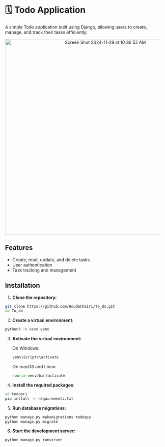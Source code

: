 # 🗓 Todo Application

A simple Todo application built using Django, allowing users to create, manage, and track their tasks efficiently.

<div align="center">
  <img width="637" alt="Screen Shot 2024-11-29 at 10 36 52 AM" src="https://github.com/user-attachments/assets/8d1ad74b-908e-4784-8834-2730d9152feb">
</div>



## Features

- Create, read, update, and delete tasks
- User authentication
- Task tracking and management

## Installation

1. **Clone the repository:**
 ```bash
 git clone https://github.com/HoudaChairi/To_do.git
 cd To_do
 ```
2. **Create a virtual environment:**
 ```bash
 python3 -m venv venv
 ```
3. **Activate the virtual environment:**
   
      On Windows:
      ```bash
      venv\Scripts\activate
      ```
      On macOS and Linux:
      ```bash
      source venv/bin/activate
      ```
4. **Install the required packages:**
```bash
cd todoprj
pip install -r requirements.txt
```
5. **Run database migrations:**
```bash
python manage.py makemigrations todoapp
python manage.py migrate
```
6. **Start the development server:**
 ```bash
 python manage.py runserver
 ```
